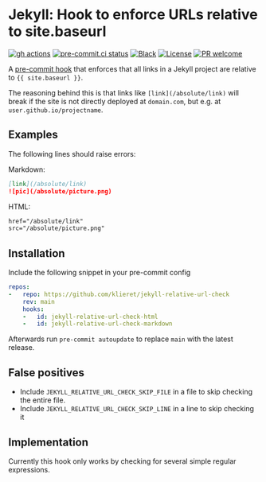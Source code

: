 # Jekyll: Hook to enforce URLs relative to site.baseurl

[![gh actions](https://github.com/klieret/jekyll-relative-url-check/actions/workflows/test.yaml/badge.svg)](https://github.com/klieret/jekyll-relative-url-check/actions)
[![pre-commit.ci status](https://results.pre-commit.ci/badge/github/klieret/jekyll-relative-url-check/main.svg)](https://results.pre-commit.ci/latest/github/klieret/jekyll-relative-url-check/main)
[![Black](https://img.shields.io/badge/code%20style-black-000000.svg)](https://github.com/python/black)
[![License](https://img.shields.io/github/license/klieret/jekyll-relative-url-check.svg)](https://github.com/klieret/jekyll-relative-url-check/blob/main/LICENSE.txt)
[![PR welcome](https://img.shields.io/badge/PR-Welcome-%23FF8300.svg)](https://git-scm.com/book/en/v2/GitHub-Contributing-to-a-Project)

A [pre-commit hook](https://pre-commit.com/) that enforces that all links
in a Jekyll project are relative to `{{ site.baseurl }}`.

The reasoning behind this is that links like `[link](/absolute/link)` will break if the site is not
directly deployed at `domain.com`, but e.g. at `user.github.io/projectname`.

## Examples

The following lines should raise errors:

Markdown:

```markdown
[link](/absolute/link)
![pic](/absolute/picture.png)
```

HTML:

```html
href="/absolute/link"
src="/absolute/picture.png"
```

## Installation

Include the following snippet in your pre-commit config

```yaml
repos:
-   repo: https://github.com/klieret/jekyll-relative-url-check
    rev: main
    hooks:
    -   id: jekyll-relative-url-check-html
    -   id: jekyll-relative-url-check-markdown
```

Afterwards run `pre-commit autoupdate` to replace `main` with the latest release.

## False positives

* Include `JEKYLL_RELATIVE_URL_CHECK_SKIP_FILE` in a file to skip checking the entire
file.
* Include `JEKYLL_RELATIVE_URL_CHECK_SKIP_LINE` in a line to skip checking it

## Implementation

Currently this hook only works by checking for several simple regular expressions.
